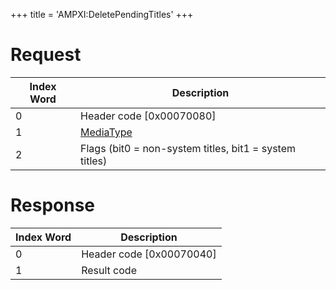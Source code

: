 +++
title = 'AMPXI:DeletePendingTitles'
+++

# Request

| Index Word | Description                                            |
|------------|--------------------------------------------------------|
| 0          | Header code \[0x00070080\]                             |
| 1          | [MediaType](Filesystem_services#MediaType "wikilink")  |
| 2          | Flags (bit0 = non-system titles, bit1 = system titles) |

# Response

| Index Word | Description                |
|------------|----------------------------|
| 0          | Header code \[0x00070040\] |
| 1          | Result code                |